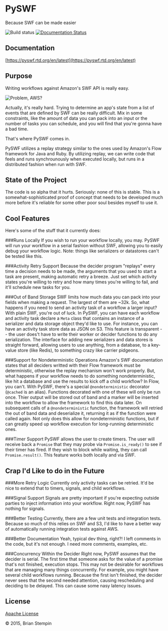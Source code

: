 PySWF
=====

Because SWF can be made easier

![Build status](https://travis-ci.org/bstempi/pyswf.svg)
[![Documentation Status](https://readthedocs.org/projects/pyswf/badge/?version=latest)](http://pyswf.readthedocs.org/en/latest/?badge=latest)

Documentation
--------------

[https://pyswf.rtd.org/en/latest](https://pyswf.rtd.org/en/latest)

Purpose
-------

Writing workflows against Amazon's SWF API is really easy.

![Problem, AWS?](http://www.clker.com/cliparts/b/5/d/3/13234313611304932229trollface-md.png)

Actually, it's really hard.  Trying to determine an app's state from a list of events that are defined by SWF can be really difficult.  Mix in some constraints, like the amount of data you can pack into an input or the number of tasks you can schedule, and you will find that you're gonna have a bad time.

That's where PySWF comes in.

PySWF utilizes a replay strategy similar to the ones used by Amazon's Flow framework for Java and Ruby.  By utilizing replay, we can write code that feels and runs synchrounously when executed locally, but runs in a distributed fashion when run with SWF.

State of the Project
---------------------

The code is so alpha that it hurts.  Seriously: none of this is stable.  This is a somewhat-sophisticated proof of concept that needs to be developed much more before it's reliable for some other poor soul besides myself to use it.

Cool Features
--------------
Here's some of the stuff that it currently does:

###Runs Locally
If you wish to run your workflow locally, you may.  PySWF will run your workflow in a serial fashion without SWF, allowing you to easily debug your workflow logic.  Note:  things like serializers or datastores can't be tested like this.

###Activity Retry Support
Because the decider program "replays" every time a decision needs to be made, the arguments that you used to start a task are present, making automatic retry a breeze.  Just set which activity states you're willing to retry and how many times you're willing to fail, and it'll schedule new tasks for you.

###Out of Band Storage
SWF limits how much data you can pack into your fields when making a request.  The largest of them are ~32k.  So, what happens if you need to send an activity task of a workflow a larger input?  With plain SWF, you're out of luck.  In PySWF, you can have each workflow and activity task declare a `Meta` class that contains an instance of a serializer and data storage object they'd like to use.  For instance, you can have an activity task store data as JSON on S3.  This feature is transparent -- the user does't have to write their worker or decider functions to do any serialization.  The interface for adding new serializers and data stores is straight forward, allowing users to use anything, from a database, to a key-value store (like Redis), to something crazy like carrier pidgeons.

###Support for Nondeterministic Operations
Amazon's SWF documentation states that all deciders writted with their Flow framework must be deterministic, otherwise the replay mechanism won't work properly.  But, what happens if your workflow needs to do something nondeterministic, like hit a database and use the results to kick off a child workflow?  In Flow, you can't.  With PySWF, there's a special `@nondeterministic` decorator (`@cached` is an alias).  Functions decorated with one of these will only be run once.  Thier output will be stored out of band and a marker will be inserted into the workflow to allow the framework to find this data later.  On subsequent calls of a `@nondeterministic` function, the framework will retried the out of band data and deserialize it, returning it as if the function were called again.  Not only does this allow for nondeterministic functions, but if can greatly speed up workflow execution for long-running deterministic ones.

###Timer Support
PySWF allows the user to create timers.  The user will receive back a `Promise` that they may probe via `Promise.is_ready()` to see if their timer has fired.  If they wish to block while waiting, they can call `Promise.result()`.  This feature works both locally and via SWF.

Crap I'd Like to do in the Future
---------------------------------

###More Retry Logic
Currently only activity tasks can be retried.  It'd be nice to extend that to timers, signals, and child workflows.

###Signal Support
Signals are pretty important if you're expecting outside parties to inject information into your workflow.  Right now, PySWF has nothing for signals.

###Better Testing
Currently, there are a few unit tests and integration tests.  Because so much of this relies on SWF and S3, I'd like to have a better way of automatically running integration tests against AWS.

###Better Documentation
Yeah, typical dev thing, right?!  I left comments in the code, but it's not enough.  I need more comments, examples, etc.

###Concurrency Within the Decider
Right now, PySWF assumes that the decider is serial.  The first time that someone asks for the value of a promise that's not finished, execution stops.  This may not be desirable for workflows that are managing many things concurrently.  For example, you might have several child workflows running.  Because the first isn't finished, the decider never sees that the second needed attention, causing rescheduling and deciding to be delayed.  This can cause some nasy latency issues.

License
-------
[Apache License](http://directory.fsf.org/wiki/License:Apache2.0)

© 2015, Brian Stempin